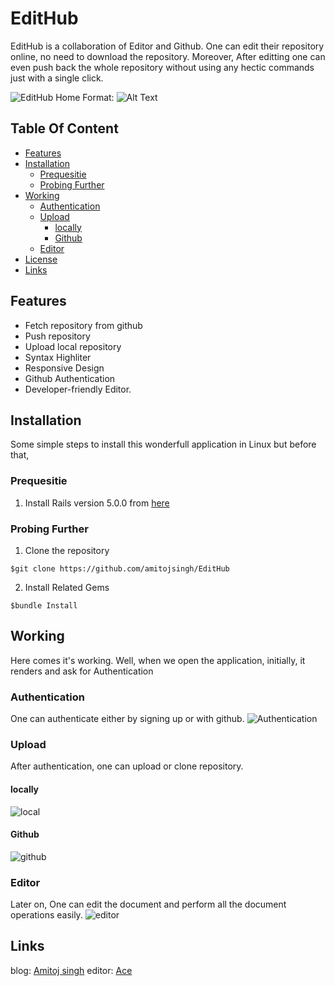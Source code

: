 # EditHub
EditHub is a collaboration of Editor and Github. One can edit their repository online, no need to download the repository. Moreover, After editting one can even push back the whole repository without using any hectic commands just with a single click.

![EditHub Home](http://drive.google.com/uc?id=0B5ZrPtHpMxO9aGR3dE04bmdsaTQ)
Format: ![Alt Text](url)

## Table Of Content
- [Features](#features)
- [Installation](#installation)
  - [Prequesitie](#prequesitie)
  - [Probing Further](#further)
- [Working](#working)
  - [Authentication](#authentication)
  - [Upload](#upload)
    - [locally](#locally)
    - [Github](#github)
  - [Editor](#editor)
- [License](#license)
- [Links](#links)

## Features
* Fetch repository from github
* Push repository
* Upload local repository
* Syntax Highliter
* Responsive Design
* Github Authentication
* Developer-friendly Editor.

## Installation
Some simple steps to install this wonderfull application in Linux but before that,

### Prequesitie
1. Install Rails version 5.0.0 from <a href= "http://installrails.com/"> here</a>
### Probing Further
1. Clone the repository
```
$git clone https://github.com/amitojsingh/EditHub
```
2. Install Related Gems
```
$bundle Install
```
## Working
Here comes it's working. Well, when we open the application, initially, it renders
and ask for Authentication
### Authentication
One can authenticate either by signing up or with github.
![Authentication](http://drive.google.com/uc?id=0B5ZrPtHpMxO9ZGN6d01tT09nODQ)
### Upload
After authentication, one can upload or clone repository.
#### locally
![local](https://drive.google.com/uc?id=0B5ZrPtHpMxO9NldWeTc2MHNBQ2M)
#### Github
![github](https://drive.google.com/uc?id=0B5ZrPtHpMxO9Z25xRHJJRnF6MVU)
### Editor
Later on, One can edit the document and perform all the document operations easily.
![editor](https://drive.google.com/uc?id=0B5ZrPtHpMxO9ai01czBMc1Z5TUE)
## Links
blog: [Amitoj singh](https://amitojsworld.wordpress.com)
editor: [Ace](https://ace.c9.io)
